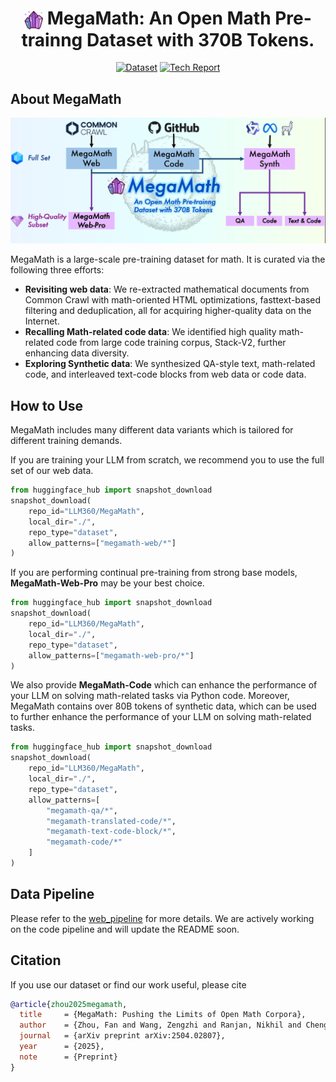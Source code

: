 <div align="center">
<h1><img src="./assets/logo.png" alt="Logo" width="30" style="vertical-align: middle;"/>  MegaMath: An Open Math Pre-trainng Dataset with 370B Tokens.</h1>

[![Dataset](https://img.shields.io/badge/Datasets-4d8cd8?style=for-the-badge&logo=huggingface&logoColor=white)](https://huggingface.co/datasets/LLM360/MegaMath)
[![Tech Report](https://img.shields.io/badge/Tech%20Report-5f16a8?style=for-the-badge&logo=arxiv&logoColor=white)](https://arxiv.org/pdf/2504.02807)
</div>

## About MegaMath

<div align="center">
<img src="./assets/teasor.png" alt="Overview" width="800"/>
</div>

MegaMath is a large-scale pre-training dataset for math.
It is curated via the following three efforts:

- **Revisiting web data**: We re-extracted mathematical documents from Common Crawl with math-oriented HTML optimizations, fasttext-based filtering and deduplication, all for acquiring higher-quality data on the Internet.
- **Recalling Math-related code data**: We identified high quality math-related code from large code training corpus, Stack-V2, further enhancing data diversity.
- **Exploring Synthetic data**: We synthesized QA-style text, math-related code, and interleaved text-code blocks from web data or code data.

## How to Use

MegaMath includes many different data variants which is tailored for different training demands.

If you are training your LLM from scratch, we recommend you to use the full set of our web data.
```python
from huggingface_hub import snapshot_download
snapshot_download(
    repo_id="LLM360/MegaMath",
    local_dir="./",
    repo_type="dataset",
    allow_patterns=["megamath-web/*"]
)
```

If you are performing continual pre-training from strong base models, **MegaMath-Web-Pro** may be your best choice.
```python
from huggingface_hub import snapshot_download
snapshot_download(
    repo_id="LLM360/MegaMath",
    local_dir="./",
    repo_type="dataset",
    allow_patterns=["megamath-web-pro/*"]
)
```

We also provide **MegaMath-Code** which can enhance the performance of your LLM on solving math-related tasks via Python code. Moreover, MegaMath contains over 80B tokens of synthetic data, which can be used to further enhance the performance of your LLM on solving math-related tasks.

```python
from huggingface_hub import snapshot_download
snapshot_download(
    repo_id="LLM360/MegaMath",
    local_dir="./",
    repo_type="dataset",
    allow_patterns=[
        "megamath-qa/*", 
        "megamath-translated-code/*", 
        "megamath-text-code-block/*",
        "megamath-code/*"
    ]
)
```

## Data Pipeline

Please refer to the [web_pipeline](./web_pipeline) for more details. We are actively working on the code pipeline and will update the README soon.


## Citation
If you use our dataset or find our work useful, please cite
```bibtex
@article{zhou2025megamath,
  title     = {MegaMath: Pushing the Limits of Open Math Corpora},
  author    = {Zhou, Fan and Wang, Zengzhi and Ranjan, Nikhil and Cheng, Zhoujun and Tang, Liping and He, Guowei and Liu, Zhengzhong and Xing, Eric P.},
  journal   = {arXiv preprint arXiv:2504.02807},
  year      = {2025},
  note      = {Preprint}
}
```